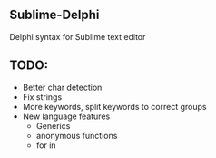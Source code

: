 ## Sublime-Delphi ##

Delphi syntax for Sublime text editor

TODO:
-----
  - Better char detection
  - Fix strings
  - More keywords, split keywords to correct groups
  - New language features
    - Generics
    - anonymous functions
    - for in

[sublime]: http://www.sublimetext.com/
[package_control]: http://wbond.net/sublime_packages/package_control
